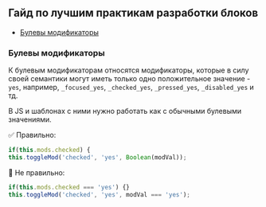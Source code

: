 ## Гайд по лучшим практикам разработки блоков

- [Булевы модификаторы](#Булевы-модификаторы)

### Булевы модификаторы

К булевым модификаторам относятся модификаторы, которые в силу своей семантики могут иметь только одно положительное значение - `yes`, например, `_focused_yes`, `_checked_yes`, `_pressed_yes`, `_disabled_yes` и тд.

В JS и шаблонах с ними нужно работать как с обычными булевыми значениями.

✅ Правильно:

```js
if(this.mods.checked) {
this.toggleMod('checked', 'yes', Boolean(modVal));
```

🔴 Не правильно:

```js
if(this.mods.checked === 'yes') {}
this.toggleMod('checked', 'yes', modVal === 'yes');
```

